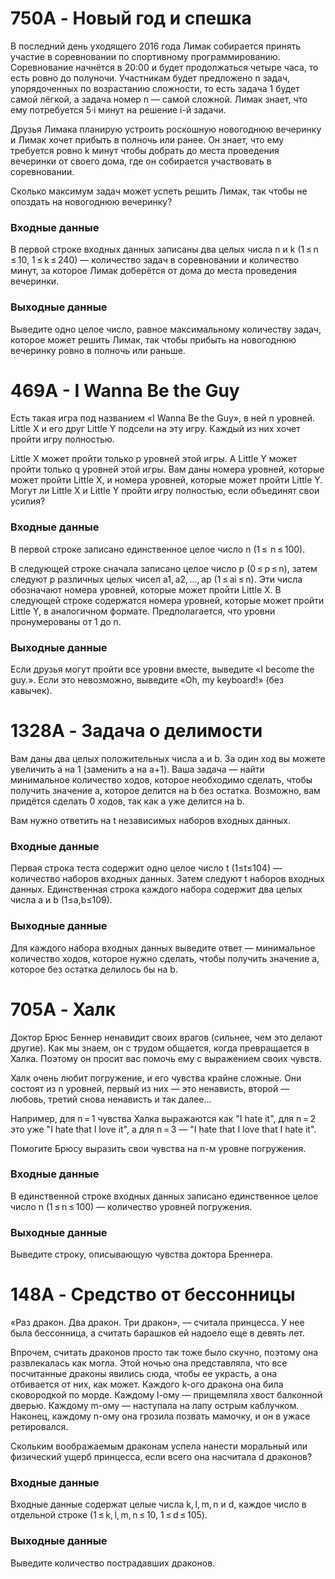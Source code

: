 # 750A - Новый год и спешка
В последний день уходящего 2016 года Лимак собирается принять участие в соревновании по спортивному программированию. Соревнование начнётся в 20:00 и будет продолжаться четыре часа, то есть ровно до полуночи. Участникам будет предложено n задач, упорядоченных по возрастанию сложности, то есть задача 1 будет самой лёгкой, а задача номер n — самой сложной. Лимак знает, что ему потребуется 5·i минут на решение i-й задачи.

Друзья Лимака планирую устроить роскошную новогоднюю вечеринку и Лимак хочет прибыть в полночь или ранее. Он знает, что ему требуется ровно k минут чтобы добрать до места проведения вечеринки от своего дома, где он собирается участвовать в соревновании.

Сколько максимум задач может успеть решить Лимак, так чтобы не опоздать на новогоднюю вечеринку?

### Входные данные
В первой строке входных данных записаны два целых числа n и k (1 ≤ n ≤ 10, 1 ≤ k ≤ 240) — количество задач в соревновании и количество минут, за которое Лимак доберётся от дома до места проведения вечеринки.

### Выходные данные
Выведите одно целое число, равное максимальному количеству задач, которое может решить Лимак, так чтобы прибыть на новогоднюю вечеринку ровно в полночь или раньше.

# 469A - I Wanna Be the Guy
Есть такая игра под названием «I Wanna Be the Guy», в ней n уровней. Little X и его друг Little Y подсели на эту игру. Каждый из них хочет пройти игру полностью.

Little X может пройти только p уровней этой игры. А Little Y может пройти только q уровней этой игры. Вам даны номера уровней, которые может пройти Little X, и номера уровней, которые может пройти Little Y. Могут ли Little X и Little Y пройти игру полностью, если объединят свои усилия?

### Входные данные
В первой строке записано единственное целое число n (1 ≤  n ≤ 100).

В следующей строке сначала записано целое число p (0 ≤ p ≤ n), затем следуют p различных целых чисел a1, a2, ..., ap (1 ≤ ai ≤ n). Эти числа обозначают номера уровней, которые может пройти Little X. В следующей строке содержатся номера уровней, которые может пройти Little Y, в аналогичном формате. Предполагается, что уровни пронумерованы от 1 до n.

### Выходные данные
Если друзья могут пройти все уровни вместе, выведите «I become the guy.». Если это невозможно, выведите «Oh, my keyboard!» (без кавычек).

# 1328A - Задача о делимости
Вам даны два целых положительных числа a и b. За один ход вы можете увеличить a на 1 (заменить a на a+1). Ваша задача — найти минимальное количество ходов, которое необходимо сделать, чтобы получить значение a, которое делится на b без остатка. Возможно, вам придётся сделать 0 ходов, так как a уже делится на b.

Вам нужно ответить на t независимых наборов входных данных.

### Входные данные
Первая строка теста содержит одно целое число t (1≤t≤104) — количество наборов входных данных. Затем следуют t наборов входных данных. Единственная строка каждого набора содержит два целых числа a и b (1≤a,b≤109).

### Выходные данные
Для каждого набора входных данных выведите ответ — минимальное количество ходов, которое нужно сделать, чтобы получить значение a, которое без остатка делилось бы на b.

# 705A - Халк
Доктор Брюс Беннер ненавидит своих врагов (сильнее, чем это делают другие). Как мы знаем, он с трудом общается, когда превращается в Халка. Поэтому он просит вас помочь ему с выражением своих чувств.

Халк очень любит погружение, и его чувства крайне сложные. Они состоят из n уровней, первый из них — это ненависть, второй — любовь, третий снова ненависть и так далее...

Например, для n = 1 чувства Халка выражаются как "I hate it", для n = 2 это уже "I hate that I love it", а для n = 3 — "I hate that I love that I hate it".

Помогите Брюсу выразить свои чувства на n-м уровне погружения.

### Входные данные
В единственной строке входных данных записано единственное целое число n (1 ≤ n ≤ 100) — количество уровней погружения.

### Выходные данные
Выведите строку, описывающую чувства доктора Бреннера.

# 148A - Средство от бессонницы
«Раз дракон. Два дракон. Три дракон», — считала принцесса. У нее была бессонница, а считать барашков ей надоело еще в девять лет.

Впрочем, считать драконов просто так тоже было скучно, поэтому она развлекалась как могла. Этой ночью она представляла, что все посчитанные драконы явились сюда, чтобы ее украсть, а она отбивается от них, как может. Каждого k-ого дракона она била сковородкой по морде. Каждому l-ому — прищемляла хвост балконной дверью. Каждому m-ому — наступала на лапу острым каблучком. Наконец, каждому n-ому она грозила позвать мамочку, и он в ужасе ретировался.

Скольким воображаемым драконам успела нанести моральный или физический ущерб принцесса, если всего она насчитала d драконов?

### Входные данные
Входные данные содержат целые числа k, l, m, n и d, каждое число в отдельной строке (1 ≤ k, l, m, n ≤ 10, 1 ≤ d ≤ 105).

### Выходные данные
Выведите количество пострадавших драконов.

